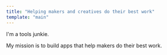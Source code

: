 ```yaml
---
title: "Helping makers and creatives do their best work"
template: "main"
---
```


I'm a tools junkie.

My mission is to build apps that help makers do their best work.
